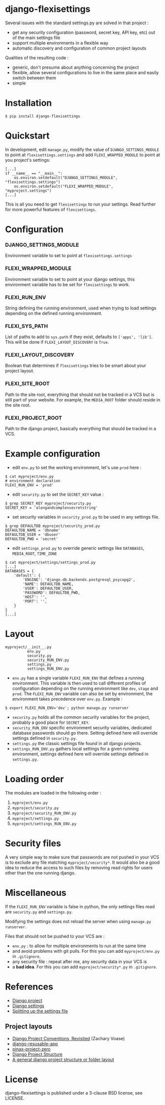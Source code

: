 # django-flexisettings

Several issues with the standard settings.py are solved in that project :

* get any security configuration (password, secret key, API key, etc) out of the main settings file
* support multiple environments in a flexible way
* automatic discovery and configuration of common project layouts

Qualities of the resulting code :

* generic, don't presume about anything concerning the project
* flexible, allow several configurations to live in the same place and easily switch between them
* simple

# Installation

```shell
$ pip install django-flexisettings
```

# Quickstart

In development, edit `manage.py`, modify the value of `DJANGO_SETTINGS_MODULE` to point at `flexisettings.settings` and add `FLEXI_WRAPPED_MODULE` to point at you project's settings:
```
[...]
if __name__ == "__main__":
    os.environ.setdefault("DJANGO_SETTINGS_MODULE", "flexisettings.settings")
    os.environ.setdefault("FLEXI_WRAPPED_MODULE", "myproject.settings")
[...]
```

This is all you need to get `flexisettings` to run your settings. Read further for more powerful features of `flexisettings`.

# Configuration

### DJANGO_SETTINGS_MODULE

Environment variable to set to point at `flexisettings.settings`

### FLEXI_WRAPPED_MODULE

Environment variable to set to point at your django settings, this
environment variable has to be set for `flexisettings` to work.

### FLEXI_RUN_ENV

String defining the running environment, used when trying to load
settings depending on the defined running environment.

### FLEXI_SYS_PATH

List of paths to add to `sys.path` if they exist, defaults to `['apps',
'lib']`. This will be done if `FLEXI_LAYOUT_DISCOVERY` is `True`.

### FLEXI_LAYOUT_DISCOVERY

Boolean that determines if `flexisettings` tries to be smart about your
project layout.

### FLEXI_SITE_ROOT

Path to the site root, everything that should not be tracked in a VCS
but is still part of your website. For example, the `MEDIA_ROOT` folder
should reside in the site root.

### FLEXI_PROJECT_ROOT

Path to the django project, basically everything that should be tracked
in a VCS.


# Example configuration

* edit `env.py` to set the working environment, let's use `prod` here :

```shell
$ cat myproject/env.py
# environment declaration
FLEXI_RUN_ENV = 'prod'
```

* edit `security.py` to set the `SECRET_KEY` value :

```shell
$ grep SECRET_KEY myproject/security.py
SECRET_KEY = 'alongandcomplexsecretstring'
```

* set security variables in `security_prod.py` to be used in any settings file.

```shell
$ grep DEFAULTDB myproject/security_prod.py
DEFAULTDB_NAME = 'dbname'
DEFAULTDB_USER = 'dbuser'
DEFAULTDB_PWD = 'secret'
```

* edit `settings_prod.py` to override generic settings like `DATABASES`, `MEDIA_ROOT`, `TIME_ZONE`

```shell
$ cat myproject/settings/settings_prod.py
[...]
DATABASES = {
    'default': {
        'ENGINE': 'django.db.backends.postgresql_psycopg2',
        'NAME': DEFAULTDB_NAME,
        'USER': DEFAULTDB_USER,
        'PASSWORD': DEFAULTDB_PWD,
        'HOST': '',
        'PORT': '',
    }
}
[...]
```

# Layout

```
myproject/__init__.py
          env.py
          security.py
          security_RUN_ENV.py
          settings.py
          settings_RUN_ENV.py
```

* `env.py` has a single variable `FLEXI_RUN_ENV` that defines a running
  environment. This variable is then used to call different profiles of
  configuration depending on the running environment like `dev`, `stage`
  and `prod`. The `FLEXI_RUN_ENV` variable can also be set by
  environment, the environment takes precedence over `env.py`. Example :
```shell
$ export FLEXI_RUN_ENV='dev'; python manage.py runserver
```
* `security.py` holds all the common security variables for the project,
  probably a good place for `SECRET_KEY`.
* `security_RUN_ENV` specific environment security variables, dedicated
  database passwords should go there. Setting defined here will override
  settings defined in `security.py`.
* `settings.py` the classic settings file found in all django projects.
* `settings_RUN_ENV.py` gathers local settings for a given running
  environment, settings defined here will override settings defined in
  `settings.py`.

# Loading order

The modules are loaded in the following order :

1. `myproject/env.py`
2. `myproject/security.py`
3. `myproject/security_RUN_ENV.py`
4. `myproject/settings.py`
5. `myproject/settings_RUN_ENV.py`

# Security files

A very simple way to make sure that passwords are not pushed in your VCS
is to exclude any file matching `myproject/security*`. It would also be
a good idea to reduce the access to such files by removing read rights
for users other than the one running django.

# Miscellaneous

If the `FLEXI_RUN_ENV` variable is false in python, the only settings files read are `security.py` and `settings.py`.

Modifying the settings does not reload the server when using `manage.py runserver`.

Files that should not be pushed to your VCS are :

* `env.py` : to allow for multiple environments to run at the same time
* and avoid problems with git pulls. For this you can add `myproject/env.py` in `.gitignore`.
* any security file : repeat after me, any security data in your VCS is
* a **bad idea**. For this you can add `myproject/security*.py` in `.gitignore`.

# References

* [Django project](https://www.djangoproject.com/)
* [Django settings](https://docs.djangoproject.com/en/dev/topics/settings/)
* [Splitting up the settings file](https://code.djangoproject.com/wiki/SplitSettings)

## Project layouts

* [Django Project Conventions, Revisited](http://zacharyvoase.com/2010/02/03/django-project-conventions/) (Zachary Voase)
* [django-resusable-app](http://django-reusable-app-docs.readthedocs.org/en/latest/index.html)
* [pinax-project-zero](https://github.com/pinax/pinax-project-zero)
* [Django Project Structure](http://www.deploydjango.com/django_project_structure/)
* [A general django project structure or folder layout](http://timmyomahony.com/blog/2012/11/09/general-django-project-structure-or-folder-layout/)

# License

django-flexisettings is published under a 3-clause BSD license, see LICENSE.
